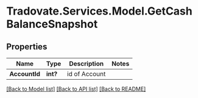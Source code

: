 # Tradovate.Services.Model.GetCashBalanceSnapshot
## Properties

Name | Type | Description | Notes
------------ | ------------- | ------------- | -------------
**AccountId** | **int?** | id of Account | 

[[Back to Model list]](../README.md#documentation-for-models) [[Back to API list]](../README.md#documentation-for-api-endpoints) [[Back to README]](../README.md)

